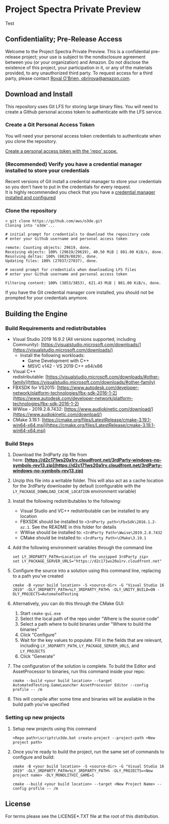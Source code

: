 # Project Spectra Private Preview

Test

## Confidentiality; Pre-Release Access  

Welcome to the Project Spectra Private Preview.  This is a confidential pre-release project; your use is subject to the nondisclosure agreement between you (or your organization) and Amazon.  Do not disclose the existence of this project, your participation in it, or any of the  materials provided, to any unauthorized third party.  To request access for a third party, please contact [Royal O'Brien, obriroya@amazon.com](mailto:obriroya@amazon.com).

## Download and Install

This repository uses Git LFS for storing large binary files.  You will need to create a Github personal access token to authenticate with the LFS service.


### Create a Git Personal Access Token

You will need your personal access token credentials to authenticate when you clone the repository.

[Create a personal access token with the 'repo' scope.](https://docs.github.com/en/github/authenticating-to-github/creating-a-personal-access-token)


### (Recommended) Verify you have a credential manager installed to store your credentials 

Recent versions of Git install a credential manager to store your credentials so you don't have to put in the credentials for every request.  
It is highly recommended you check that you have a [credential manager installed and configured](https://github.com/microsoft/Git-Credential-Manager-Core)


### Clone the repository 

```shell
> git clone https://github.com/aws/o3de.git
Cloning into 'o3de'...

# initial prompt for credentials to download the repository code
# enter your Github username and personal access token

remote: Counting objects: 29619, done.
Receiving objects: 100% (29619/29619), 40.50 MiB | 881.00 KiB/s, done.
Resolving deltas: 100% (8829/8829), done.
Updating files: 100% (27037/27037), done.

# second prompt for credentials when downloading LFS files
# enter your Github username and personal access token

Filtering content: 100% (3853/3853), 621.43 MiB | 881.00 KiB/s, done.

```

If you have the Git credential manager core installed, you should not be prompted for your credentials anymore.

## Building the Engine
### Build Requirements and redistributables

*   Visual Studio 2019 16.9.2 (All versions supported, including Community): [https://visualstudio.microsoft.com/downloads/](https://visualstudio.microsoft.com/downloads/)
    *   Install the following workloads:
        *   Game Development with C++
        *   MSVC v142 - VS 2019 C++ x64/x86
*   Visual C++ redistributable: [https://visualstudio.microsoft.com/downloads/#other-family](https://visualstudio.microsoft.com/downloads/#other-family)
*   FBXSDK for VS2015: [https://www.autodesk.com/developer-network/platform-technologies/fbx-sdk-2016-1-2](https://www.autodesk.com/developer-network/platform-technologies/fbx-sdk-2016-1-2)
*   WWise - 2019.2.8.7432: [https://www.audiokinetic.com/download/](https://www.audiokinetic.com/download/)
*   CMake 3.19.1: [https://cmake.org/files/LatestRelease/cmake-3.19.1-win64-x64.msi](https://cmake.org/files/LatestRelease/cmake-3.19.1-win64-x64.msi)

### Build Steps

1.  Download the 3rdParty zip file from here: **[https://d2c171ws20a1rv.cloudfront.net/3rdParty-windows-no-symbols-rev13.zip](https://d2c171ws20a1rv.cloudfront.net/3rdParty-windows-no-symbols-rev13.zip)**
2.  Unzip this file into a writable folder. This will also act as a cache location for the 3rdParty downloader by default (configurable with the `LY_PACKAGE_DOWNLOAD_CACHE_LOCATION` environment variable)
3.  Install the following redistributables to the following:
    - Visual Studio and VC++ redistributable can be installed to any location
    - FBXSDK should be installed to `<3rdParty path>\FbxSdk\2016.1.2-az.1`. See the README in this folder for details
    - WWise should be installed to: `<3rdParty Path>\Wwise\2019.2.8.7432`
    - CMake should be installed to: `<3rdParty Path>\CMake\3.19.1`
4.  Add the following environment variables through the command line
    ```
    set LY_3RDPARTY_PATH=<Location of the unzipped 3rdParty zip>
    set LY_PACKAGE_SERVER_URLS="https://d2c171ws20a1rv.cloudfront.net"
    ```
    
5.  Configure the source into a solution using this command line, replacing <your build location> to a path you've created
    ```
    cmake -B <your build location> -S <source-dir> -G "Visual Studio 16 2019" -DLY_3RDPARTY_PATH=%LY_3RDPARTY_PATH% -DLY_UNITY_BUILD=ON -DLY_PROJECTS=AutomatedTesting
    ```

6.  Alternatively, you can do this through the CMake GUI:
    
    1.  Start `cmake-gui.exe`
    2.  Select the local path of the repo under "Where is the source code"
    3.  Select a path where to build binaries under "Where to build the binaries"
    4.  Click "Configure"
    5.  Wait for the key values to populate. Fill in the fields that are relevant, including `LY_3RDPARTY_PATH`, `LY_PACKAGE_SERVER_URLS`, and `LY_PROJECTS`
    6.  Click "Generate"
    
7.  The configuration of the solution is complete. To build the Editor and AssetProcessor to binaries, run this command inside your repo:
    ```
    cmake --build <your build location> --target AutomatedTesting.GameLauncher AssetProcessor Editor --config profile -- /m
    ```
   
8.  This will compile after some time and binaries will be available in the build path you've specified

### Setting up new projects    
1. Setup new projects using this command
    ```
    <Repo path>\scripts\o3de.bat create-project --project-path <New project path>
    ```
2.  Once you're ready to build the project, run the same set of commands to configure and build:
    ```
    cmake -B <your build location> -S <source-dir> -G "Visual Studio 16 2019" -DLY_3RDPARTY_PATH=%LY_3RDPARTY_PATH% -DLY_PROJECTS=<New project name> -DLY_MONOLITHIC_GAME=1

    cmake --build <your build location> --target <New Project Name> --config profile -- /m
    ```

## License

For terms please see the LICENSE*.TXT file at the root of this distribution.

